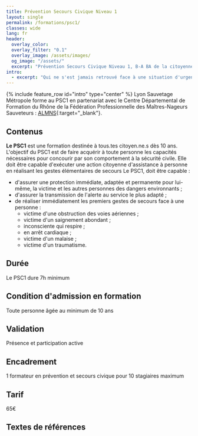 ```yaml
---
title: Prévention Secours Civique Niveau 1
layout: single
permalink: /formations/psc1/
classes: wide
lang: fr
header:   
  overlay_color: 
  overlay_filter: "0.1"
  overlay_image: /assets/images/
  og_image: "/assets/"
  excerpt: "Prévention Secours Civique Niveau 1, B-A BA de la citoyenneté."
intro:
  - excerpt: "Qui ne s'est jamais retrouvé face à une situation d'urgence dans la vie de tous les jours qui vous implique un tiers, un proche ou vous même. Qu'il s'agisse d'un accident de la circulation, d'un malaise, d'un saignement abondant, d'un traumatisme, d'une brûlure,... les situations d'urgences sont nombreuses et frappent toujours quand on ne s'y attend pas. Alors pour adopter les bons reflexes, le premier c'est de vous former au PSC1 avec nous. On vous attend ;-)"
---
```

{% include feature_row id="intro" type="center" %}
Lyon Sauvetage Métropole forme au PSC1 en partenariat avec le Centre Départemental de Formation du Rhône de la Fédération Professionnelle des Maîtres-Nageurs Sauveteurs : [ALMNS](https://www.aleaumns.com/){:target="_blank"}.

## Contenus
**Le PSC1** est une formation destinée à tous.tes citoyen.ne.s dès 10 ans. L'objectif du PSC1 est de faire acquérir à toute personne les capacités nécessaires pour concourir par son comportement à la sécurité civile. Elle doit être capable d'exécuter une action citoyenne d'assistance à personne en réalisant les gestes élémentaires de secours
Le PSC1, doit être capable :
- d'assurer une protection immédiate, adaptée et permanente pour lui-même, la victime et les autres personnes des dangers environnants ;
- d'assurer la transmission de l'alerte au service le plus adapté ; 
- de réaliser immédiatement les premiers gestes de secours face à une personne :
  - victime d'une obstruction des voies aériennes ;
  - victime d'un saignement abondant ;
  - inconsciente qui respire ;
  - en arrêt cardiaque ;
  - victime d'un malaise ;
  - victime d'un traumatisme.

## Durée
Le PSC1 dure 7h minimum

## Condition d'admission en formation
Toute personne âgée au minimum de 10 ans

## Validation
Présence et participation active

## Encadrement
1 formateur en prévention et secours civique pour 10 stagiaires maximum

## Tarif
65€

## Textes de références



